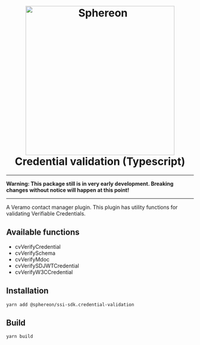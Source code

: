 <!--suppress HtmlDeprecatedAttribute -->
<h1 align="center">
  <br>
  <a href="https://www.sphereon.com"><img src="https://sphereon.com/content/themes/sphereon/assets/img/logo.svg" alt="Sphereon" width="400"></a>
  <br>Credential validation (Typescript) 
  <br>
</h1>

---

**Warning: This package still is in very early development. Breaking changes without notice will happen at this point!**

---

A Veramo contact manager plugin. This plugin has utility functions for validating Verifiable Credentials.

## Available functions
- cvVerifyCredential
- cvVerifySchema
- cvVerifyMdoc
- cvVerifySDJWTCredential
- cvVerifyW3CCredential

## Installation

```shell
yarn add @sphereon/ssi-sdk.credential-validation
```

## Build

```shell
yarn build
```
